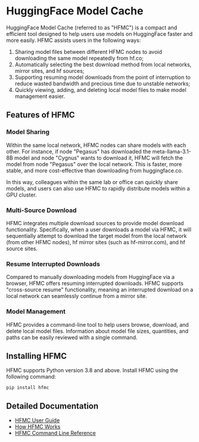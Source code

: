 # HuggingFace Model Cache

HuggingFace Model Cache (referred to as "HFMC") is a compact and efficient tool designed to help users use models on HuggingFace faster and more easily. HFMC assists users in the following ways:

1. Sharing model files between different HFMC nodes to avoid downloading the same model repeatedly from hf.co;
2. Automatically selecting the best download method from local networks, mirror sites, and hf sources;
3. Supporting resuming model downloads from the point of interruption to reduce wasted bandwidth and precious time due to unstable networks;
4. Quickly viewing, adding, and deleting local model files to make model management easier.

## Features of HFMC

### Model Sharing

Within the same local network, HFMC nodes can share models with each other. For instance, if node "Pegasus" has downloaded the meta-llama-3.1-8B model and node "Cygnus" wants to download it, HFMC will fetch the model from node "Pegasus" over the local network. This is faster, more stable, and more cost-effective than downloading from huggingface.co.

In this way, colleagues within the same lab or office can quickly share models, and users can also use HFMC to rapidly distribute models within a GPU cluster.

### Multi-Source Download

HFMC integrates multiple download sources to provide model download functionality. Specifically, when a user downloads a model via HFMC, it will sequentially attempt to download the target model from the local network (from other HFMC nodes), hf mirror sites (such as hf-mirror.com), and hf source sites.

### Resume Interrupted Downloads

Compared to manually downloading models from HuggingFace via a browser, HFMC offers resuming interrupted downloads. HFMC supports "cross-source resume" functionality, meaning an interrupted download on a local network can seamlessly continue from a mirror site.

### Model Management

HFMC provides a command-line tool to help users browse, download, and delete local model files. Information about model file sizes, quantities, and paths can be easily reviewed with a single command.

## Installing HFMC

HFMC supports Python version 3.8 and above. Install HFMC using the following command:

    pip install hfmc

## Detailed Documentation

- [HFMC User Guide](/doc/GUIDELINE.en.md)
- [How HFMC Works](/doc/ARCHITECTURE.en.md)
- [HFMC Command Line Reference](/doc/REFERENCE.en.md)
